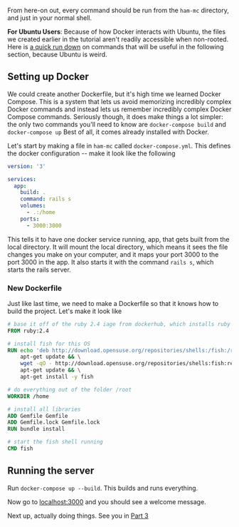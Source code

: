 From here-on out, every command should be run from the `ham-mc` directory, and just in your normal shell.

**For Ubuntu Users**: Because of how Docker interacts with Ubuntu, the files we created earlier in the tutorial aren't readily accessible when non-rooted. Here is [a quick run down](../Ubuntu/Using_Ubuntu.md) on commands that will be useful in the following section, because Ubuntu is weird.

## Setting up Docker

We could create another Dockerfile, but it's high time we learned Docker Compose.
This is a system that lets us avoid memorizing incredibly complex Docker commands and instead lets us remember incredibly complex Docker Compose commands.
Seriously though, it does make things a lot simpler: the only two commands you'll need to know are `docker-compose build` and `docker-compose up`
Best of all, it comes already installed with Docker.

Let's start by making a file in `ham-mc` called `docker-compose.yml`.
This defines the docker configuration -- make it look like the following

```yaml
version: '3'

services:
  app:
    build: .
    command: rails s
    volumes:
      - .:/home
    ports:
      - 3000:3000
```

This tells it to have one docker service running, app, that gets built from the local directory.
It will mount the local directory, which means it sees the file changes you make on your computer, and it maps your port 3000 to the port 3000 in the app.
It also starts it with the command `rails s`, which starts the rails server.

### New Dockerfile
Just like last time, we need to make a Dockerfile so that it knows how to build the project.
Let's make it look like
```dockerfile
# base it off of the ruby 2.4 iage from dockerhub, which installs ruby and gets that set up
FROM ruby:2.4

# install fish for this OS
RUN echo 'deb http://download.opensuse.org/repositories/shells:/fish:/release:/2/Debian_8.0/ /' >> /etc/apt/sources.list.d/fish.list && \
    apt-get update && \
    wget -qO - http://download.opensuse.org/repositories/shells:fish:release:2/Debian_8.0/Release.key | apt-key add - && \
    apt-get update && \
    apt-get install -y fish

# do everything out of the folder /root
WORKDIR /home

# install all libraries
ADD Gemfile Gemfile
ADD Gemfile.lock Gemfile.lock
RUN bundle install

# start the fish shell running
CMD fish
```

## Running the server
Run `docker-compose up --build`. 
This builds and runs everything.

Now go to [localhost:3000](http://localhost:3000) and you should see a welcome message.

Next up, actually doing things. 
See you in [Part 3](rails-03.md)

